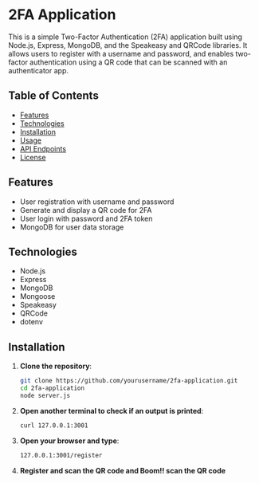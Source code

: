 # 2FA Application

This is a simple Two-Factor Authentication (2FA) application built using Node.js, Express, MongoDB, and the Speakeasy and QRCode libraries. It allows users to register with a username and password, and enables two-factor authentication using a QR code that can be scanned with an authenticator app.

## Table of Contents

- [Features](#features)
- [Technologies](#technologies)
- [Installation](#installation)
- [Usage](#usage)
- [API Endpoints](#api-endpoints)
- [License](#license)

## Features

- User registration with username and password
- Generate and display a QR code for 2FA
- User login with password and 2FA token
- MongoDB for user data storage

## Technologies

- Node.js
- Express
- MongoDB
- Mongoose
- Speakeasy
- QRCode
- dotenv

## Installation

1. **Clone the repository**:
   ```bash
   git clone https://github.com/yourusername/2fa-application.git
   cd 2fa-application
   node server.js

2. **Open another terminal to check if an output is printed**:
   ```bash
   curl 127.0.0.1:3001

3. **Open your browser and type**:
   ```bash
   127.0.0.1:3001/register

4. **Register and scan the QR code and Boom!! scan the QR code**
